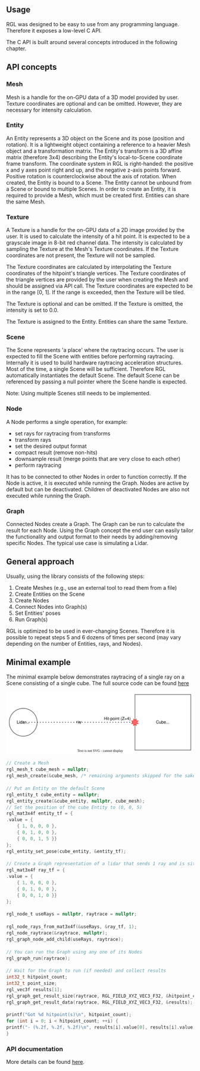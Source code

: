 ## Usage

RGL was designed to be easy to use from any programming language. Therefore it exposes a low-level C API.

The C API is built around several concepts introduced in the following chapter.

## API concepts

### Mesh

Mesh is a handle for the on-GPU data of a 3D model provided by user. Texture coordinates are optional and can be omitted. However, they are necessary for intensity calculation.

### Entity

An Entity represents a 3D object on the Scene and its pose (position and rotation).
It is a lightweight object containing a reference to a heavier Mesh object and a transformation matrix.
The Entity's transform is a 3D affine matrix (therefore 3x4) describing the Entity's local-to-Scene coordinate frame transform.
The coordinate system in RGL is right-handed: the positive x and y axes point right and up, and the negative z-axis points forward. Positive rotation is counterclockwise about the axis of rotation.
When created, the Entity is bound to a Scene. The Entity cannot be unbound from a Scene or bound to multiple Scenes.
In order to create an Entity, it is required to provide a Mesh, which must be created first.
Entities can share the same Mesh.

### Texture
A Texture is a handle for the on-GPU data of a 2D image provided by the user. It is used to calculate the intensity of a hit point. It is expected to be a grayscale image in 8-bit red channel data. The intensity is calculated by sampling the Texture at the Mesh's Texture coordinates. If the Texture coordinates are not present, the Texture will not be sampled.
 
The Texture coordinates are calculated by interpolating the Texture coordinates of the hitpoint's triangle vertices. The Texture coordinates of the triangle vertices are provided by the user when creating the Mesh and should be assigned via API call. The Texture coordinates are expected to be in the range [0, 1]. If the range is exceeded, then the Texture will be tiled. 

The Texture is optional and can be omitted. If the Texture is omitted, the intensity is set to 0.0. 

The Texture is assigned to the Entity. Entities can share the same Texture.

### Scene

The Scene represents 'a place' where the raytracing occurs.
The user is expected to fill the Scene with entities before performing raytracing.
Internally it is used to build hardware raytracing acceleration structures.
Most of the time, a single Scene will be sufficient. Therefore RGL automatically instantiates the default Scene.
The default Scene can be referenced by passing a null pointer where the Scene handle is expected.

Note: Using multiple Scenes still needs to be implemented.

### Node

A Node performs a single operation, for example:
 - set rays for raytracing from transforms 
 - transform rays
 - set the desired output format 
 - compact result (remove non-hits)
 - downsample result (merge points that are very close to each other)
 - perform raytracing

It has to be connected to other Nodes in order to function correctly.
If the Node is active, it is executed while running the Graph.
Nodes are active by default but can be deactivated.
Children of deactivated Nodes are also not executed while running the Graph.

### Graph

Connected Nodes create a Graph. The Graph can be run to calculate the result for each Node.
Using the Graph concept the end user can easily tailor the functionality and output format to their needs by adding/removing specific Nodes.
The typical use case is simulating a Lidar.

## General approach

Usually, using the library consists of the following steps:

1. Create Meshes (e.g., use an external tool to read them from a file)
2. Create Entities on the Scene
3. Create Nodes
4. Connect Nodes into Graph(s)
5. Set Entities' poses
6. Run Graph(s)

RGL is optimized to be used in ever-changing Scenes. Therefore it is possible to repeat steps 5 and 6 dozens of times per second (may vary depending on the number of Entities, rays, and Nodes).

## Minimal example

The minimal example below demonstrates raytracing of a single ray on a Scene consisting of a single cube.
The full source code can be found [here](../test/src/apiReadmeExample.cpp)

![Diagram of the example Scene](image/readme-example-scene.svg)

```c
// Create a Mesh
rgl_mesh_t cube_mesh = nullptr;
rgl_mesh_create(&cube_mesh, /* remaining arguments skipped for the sake of brevity */);

// Put an Entity on the default Scene
rgl_entity_t cube_entity = nullptr;
rgl_entity_create(&cube_entity, nullptr, cube_mesh);
// Set the position of the cube Entity to (0, 0, 5)
rgl_mat3x4f entity_tf = {
.value = {
    { 1, 0, 0, 0 },
    { 0, 1, 0, 0 },
    { 0, 0, 1, 5 }}
};
rgl_entity_set_pose(cube_entity, &entity_tf);

// Create a Graph representation of a lidar that sends 1 ray and is situated at (x,y,z) = (0, 0, 0), facing positive Z
rgl_mat3x4f ray_tf = {
.value = {
    { 1, 0, 0, 0 },
    { 0, 1, 0, 0 },
    { 0, 0, 1, 0 }}
};

rgl_node_t useRays = nullptr, raytrace = nullptr;

rgl_node_rays_from_mat3x4f(&useRays, &ray_tf, 1);
rgl_node_raytrace(&raytrace, nullptr);
rgl_graph_node_add_child(useRays, raytrace);

// You can run the Graph using any one of its Nodes
rgl_graph_run(raytrace);

// Wait for the Graph to run (if needed) and collect results
int32_t hitpoint_count;
int32_t point_size;
rgl_vec3f results[1];
rgl_graph_get_result_size(raytrace, RGL_FIELD_XYZ_VEC3_F32, &hitpoint_count, &point_size);
rgl_graph_get_result_data(raytrace, RGL_FIELD_XYZ_VEC3_F32, &results);

printf("Got %d hitpoint(s)\n", hitpoint_count);
for (int i = 0; i < hitpoint_count; ++i) {
printf("- (%.2f, %.2f, %.2f)\n", results[i].value[0], results[i].value[1], results[i].value[2]);
}
```

### API documentation

More details can be found [here](../include/rgl/api/core.h).
